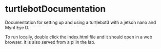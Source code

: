 # turtlebotDocumentation
Documentation for setting up and using a turtlebot3 with a jetson nano and Mynt Eye D.

To run locally, double click the index.html file and it should open in a web browser. It is also served from a pi in the lab.
